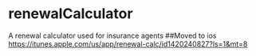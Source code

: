 # renewalCalculator
A renewal calculator used for insurance agents 
##Moved to ios
https://itunes.apple.com/us/app/renewal-calc/id1420240827?ls=1&mt=8
